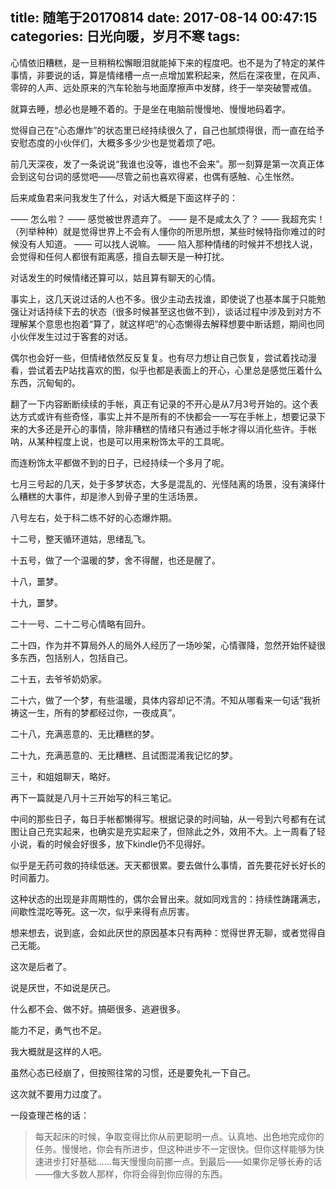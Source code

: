 title: 随笔于20170814
date: 2017-08-14 00:47:15
categories: 日光向暖，岁月不寒
tags: 
---

心情依旧糟糕，是一旦稍稍松懈眼泪就能掉下来的程度吧。也不是为了特定的某件事情，非要说的话，算是情绪槽一点一点增加累积起来，然后在深夜里，在风声、零碎的人声、远处原来的汽车轮胎与地面摩擦声中发酵，终于一举突破警戒值。

就算去睡，想必也是睡不着的。于是坐在电脑前慢慢地、慢慢地码着字。

觉得自己在“心态爆炸”的状态里已经持续很久了，自己也腻烦得很，而一直在给予安慰态度的小伙伴们，大概多多少少也是觉着烦了吧。

前几天深夜，发了一条说说“我谁也没等，谁也不会来”。那一刻算是第一次真正体会到这句台词的感觉吧——尽管之前也喜欢得紧，也偶有感触、心生怅然。

<!-- more -->

后来咸鱼君来问我发生了什么，对话大概是下面这样子的：

—— 怎么啦？
—— 感觉被世界遗弃了。
—— 是不是咸太久了？
—— 我超充实！（列举种种）就是觉得世界上不会有人懂你的所思所想，某些时候特指你难过的时候没有人知道。
—— 可以找人说嘛。
—— 陷入那种情绪的时候并不想找人说，会觉得和任何人都很有距离感，擅自去聊天是一种打扰。

对话发生的时候情绪还算可以，姑且算有聊天的心情。

事实上，这几天说过话的人也不多。很少主动去找谁，即使说了也基本属于只能勉强让对话持续下去的状态（很多时候甚至这也做不到），谈话过程中涉及到对方不理解某个意思也抱着“算了，就这样吧”的心态懒得去解释想要中断话题，期间也同小伙伴发生过过于客套的对话。

偶尔也会好一些，但情绪依然反反复复。也有尽力想让自己恢复，尝试着找动漫看，尝试着去P站找喜欢的图，似乎也都是表面上的开心，心里总是感觉压着什么东西，沉甸甸的。

翻了一下内容断断续续的手帐，真正有记录的不开心是从7月3号开始的。这个表达方式或许有些奇怪，事实上并不是所有的不快都会一一写在手帐上，想要记录下来的大多还是开心的事情，除非糟糕的情绪只有通过手帐才得以消化些许。手帐呐，从某种程度上说，也是可以用来粉饰太平的工具呢。

而连粉饰太平都做不到的日子，已经持续一个多月了呢。

七月三号起的几天，处于多梦状态，大多是混乱的、光怪陆离的场景，没有演绎什么糟糕的大事件，却是渗人到骨子里的生活场景。

八号左右，处于科二练不好的心态爆炸期。

十二号，整天循环道姑，思绪乱飞。

十五号，做了一个温暖的梦，舍不得醒，也还是醒了。

十八，噩梦。

十九，噩梦。

二十一号、二十二号心情略有回升。

二十四，作为并不算局外人的局外人经历了一场吵架，心情骤降，忽然开始怀疑很多东西，包括别人，包括自己。

二十五，去爷爷奶奶家。

二十六，做了一个梦，有些温暖，具体内容却记不清。不知从哪看来一句话“我祈祷这一生，所有的梦都经过你，一夜成真”。

二十八，充满恶意的、无比糟糕的梦。

二十九，充满恶意的、无比糟糕、且试图混淆我记忆的梦。

三十，和姐姐聊天，略好。

再下一篇就是八月十三开始写的科三笔记。

中间的那些日子，每日手帐都懒得写。根据记录的时间轴，从一号到六号都有在试图让自己充实起来，也确实是充实起来了，但除此之外，效用不大。上一周看了轻小说，看的时候会好很多，放下kindle仍不见得好。

似乎是无药可救的持续低迷。天天都很累。要去做什么事情，首先要花好长好长的时间蓄力。

这种状态的出现是非周期性的，偶尔会冒出来。就如同戏言的：持续性踌躇满志，间歇性混吃等死。这一次，似乎来得有点厉害。

想来想去，说到底，会如此厌世的原因基本只有两种：觉得世界无聊，或者觉得自己无能。

这次是后者了。

说是厌世，不如说是厌己。

什么都不会、做不好。搞砸很多、逃避很多。

能力不足，勇气也不足。

我大概就是这样的人吧。

虽然心态已经崩了，但按照往常的习惯，还是要免礼一下自己。

这次就不要用力过度了。

一段查理芒格的话：

> 每天起床的时候，争取变得比你从前更聪明一点。认真地、出色地完成你的任务。慢慢地，你会有所进步，但这种进步不一定很快。但你这样能够为快速进步打好基础……每天慢慢向前挪一点。到最后——如果你足够长寿的话——像大多数人那样，你将会得到你应得的东西。




















